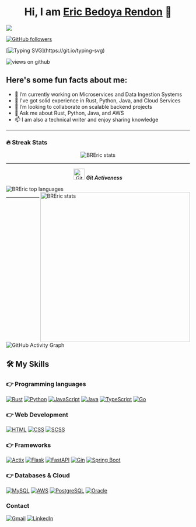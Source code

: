 <div align="center">
<h1 align="center">Hi, I am <a href="https://aristi.dev">Eric Bedoya Rendon</a> 👋</h1>
</div>
<img src="https://imgur.com/a/NMpxEi7">

[![GitHub followers](https://img.shields.io/github/followers/BREric.svg?style=social&label=Followers)](https://github.com/BREric?tab=followers)

[![Typing SVG](https://readme-typing-svg.herokuapp.com?font=Architects+Daughter&color=7AF79A&size=30&lines=Hey!+It's+Eric!;I'm+a+Software+Engineer...;Specialized+in+Rust+and+Python;And+I'm+excited+to+collaborate!)](https://git.io/typing-svg)

<img src="https://komarev.com/ghpvc/?username=BREric&label=Views&color=brightgreen&style=flat-square" alt="views on github" />

## Here's some fun facts about me:

- 🔭 I’m currently working on Microservices and Data Ingestion Systems
- 🌱 I've got solid experience in Rust, Python, Java, and Cloud Services
- 👯 I’m looking to collaborate on scalable backend projects
- 💬 Ask me about Rust, Python, Java, and AWS
- 📫 I am also a technical writer and enjoy sharing knowledge

---

### 🔥 Streak Stats
<p align="center"><img src="https://github-readme-stats.vercel.app/api?username=BREric&theme=gruvbox" alt="BREric stats" /></p>

---

<p align="center">
 <img src="https://media.giphy.com/media/W5eoZHPpUx9sapR0eu/giphy.gif" width="30px" alt="Git"/>&nbsp;<i><b>Git Activeness</b></i></p>
 
<p><img align="left" src="https://github-readme-stats.vercel.app/api/top-langs?username=BREric&show_icons=true&locale=en&layout=compact&theme=gruvbox" alt="BREric top languages" /></p>
<p>&nbsp;<img align="right" src="https://github-readme-stats.vercel.app/api?username=BREric&show_icons=true&locale=en&theme=gruvbox" alt="BREric stats" width="410" /></p>

---

![GitHub Activity Graph](https://activity-graph.herokuapp.com/graph?username=BREric&theme=gruvbox&hide_border=true&area=true)

## 🛠️ My Skills

### 👉 Programming languages
<p align="left">
  <a href="https://rust-lang.org/"><img alt="Rust" src="https://img.shields.io/badge/Rust-000000?style=for-the-badge&logo=rust&logoColor=white"/></a>
  <a href="https://python.org/"><img alt="Python" src="https://img.shields.io/badge/Python-FFD43B?style=for-the-badge&logo=python&logoColor=darkgreen"/></a>
  <a href="https://www.javascript.com/"><img alt="JavaScript" src="https://img.shields.io/badge/JavaScript-F7DF1E?style=for-the-badge&logo=javascript&logoColor=black"/></a>
  <a href="https://www.java.com/"><img alt="Java" src="https://img.shields.io/badge/Java-007396?style=for-the-badge&logo=java&logoColor=white"/></a>
  <a href="https://www.typescriptlang.org/"><img alt="TypeScript" src="https://img.shields.io/badge/TypeScript-3178C6?style=for-the-badge&logo=typescript&logoColor=white"/></a>
  <a href="https://golang.org/"><img alt="Go" src="https://img.shields.io/badge/Go-00ADD8?style=for-the-badge&logo=go&logoColor=white"/></a>
</p>

### 👉 Web Development
<p align="left">
  <a href="https://html.spec.whatwg.org/"><img alt="HTML" src="https://img.shields.io/badge/HTML5-E34F26?style=for-the-badge&logo=html5&logoColor=white"/></a>
  <a href="https://developer.mozilla.org/en-US/docs/Web/CSS"><img alt="CSS" src="https://img.shields.io/badge/CSS3-1572B6?style=for-the-badge&logo=css3&logoColor=white"/></a>
  <a href="https://sass-lang.com/"><img alt="SCSS" src="https://img.shields.io/badge/SCSS-CC6699?style=for-the-badge&logo=sass&logoColor=white"/></a>
</p>

### 👉 Frameworks
<p align="left">
  <a href="https://actix.rs/"><img alt="Actix" src="https://img.shields.io/badge/Actix-4B8BBE?style=for-the-badge&logo=rust&logoColor=white"/></a>
  <a href="https://flask.palletsprojects.com/"><img alt="Flask" src="https://img.shields.io/badge/Flask-000000?style=for-the-badge&logo=flask&logoColor=white"/></a>
  <a href="https://fastapi.tiangolo.com/"><img alt="FastAPI" src="https://img.shields.io/badge/FastAPI-009688?style=for-the-badge&logo=fastapi&logoColor=white"/></a>
  <a href="https://gin-gonic.com/"><img alt="Gin" src="https://img.shields.io/badge/Gin-00ADD8?style=for-the-badge&logo=go&logoColor=white"/></a>
  <a href="https://spring.io/projects/spring-boot"><img alt="Spring Boot" src="https://img.shields.io/badge/Spring%20Boot-6DB33F?style=for-the-badge&logo=spring-boot&logoColor=white"/></a>
</p>

### 👉 Databases & Cloud
<p align="left">
  <a href="https://www.mysql.com/"><img alt="MySQL" src="https://img.shields.io/badge/MySQL-00000F?style=for-the-badge&logo=mysql&logoColor=white"/></a>
  <a href="https://aws.amazon.com/"><img alt="AWS" src="https://img.shields.io/badge/AWS-FF9900?style=for-the-badge&logo=amazon-aws&logoColor=white"/></a>
  <a href="https://www.postgresql.org/"><img alt="PostgreSQL" src="https://img.shields.io/badge/PostgreSQL-336791?style=for-the-badge&logo=postgresql&logoColor=white"/></a>
  <a href="https://www.oracle.com/database/"><img alt="Oracle" src="https://img.shields.io/badge/Oracle-F80000?style=for-the-badge&logo=oracle&logoColor=white"/></a>
</p>

### Contact
<p align="left">
  <a href="mailto:eric.bedoyar@uqvirtual.edu.co"><img alt="Gmail" src="https://img.shields.io/badge/Gmail-D14836?style=for-the-badge&logo=gmail&logoColor=white"/></a>
  <a href="https://www.linkedin.com/in/eric-bedoya-rendon-576b6232b/"><img alt="LinkedIn" src="https://img.shields.io/badge/LinkedIn-0077B5?style=for-the-badge&logo=linkedin&logoColor=white"/></a>
</p>
